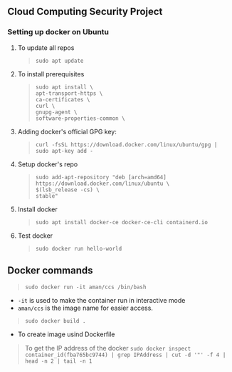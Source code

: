 ## Cloud Computing Security Project

### Setting up docker on Ubuntu
1. To update all repos
    > `sudo apt update`

2. To install prerequisites
    > `sudo apt install \`<br/>
    > `apt-transport-https \`<br/>
    > `ca-certificates \`<br/>
    > `curl \`<br/>
    > `gnupg-agent \`<br/>
    > `software-properties-common \`<br/>

3. Adding docker's official GPG key:
    > `curl -fsSL https://download.docker.com/linux/ubuntu/gpg | sudo apt-key add -`

4. Setup docker's repo
    >`sudo add-apt-repository "deb [arch=amd64] https://download.docker.com/linux/ubuntu \`<br/>
    `$(lsb_release -cs) \`<br/>
    `stable"`<br/>

5. Install docker
    > `sudo apt install docker-ce docker-ce-cli containerd.io`

6. Test docker
    > `sudo docker run hello-world`

## Docker commands
> `sudo docker run -it aman/ccs /bin/bash`
- `-it` is used to make the container run in interactive mode
- `aman/ccs` is the image name for easier access.

> `sudo docker build .`
- To create image usind Dockerfile

> To get the IP address of the docker
`sudo docker inspect container_id(fba765bc9744) | grep IPAddress | cut -d '"' -f 4 | head -n 2 | tail -n 1`